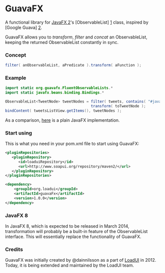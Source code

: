 GuavaFX
=======

A functional library for [JavaFX 2][5]'s [ObservableList] [1] class, inspired by [Google Guava] [2].

GuavaFX allows you to _transform_, _filter_ and _concat_ an ObservableList, keeping the returned ObservableList constantly in sync.


### Concept
```java
filter( anObservableList, aPredicate ).transform( aFunction );
```

### Example
```java
import static org.guavafx.FluentObservableLists.*
import static javafx.beans.binding.Bindings.*

ObservableList<TweetNode> tweetNodes = filter( tweets, contains( "#javafx" ) ).
                                       transform( toTweetNode );
bindContent( tweetsListView.getItems(), tweetNodes );
```
As a comparison, [here][4] is a plain JavaFX implementation.

### Start using
This is what you need in your pom.xml file to start using GuavaFX:
```XML
<pluginRepositories>
   <pluginRepository>
      <id>loaduiRepository</id>
      <url>http://www.soapui.org/repository/maven2/</url>
   </pluginRepository>
</pluginRepositories>
```
```XML
<dependency>
    <groupId>org.loadui</groupId>
    <artifactId>guavaFx</artifactId>
    <version>1.0.0</version>
</dependency>
```

### JavaFX 8
In JavaFX 8, which is expected to be released in March 2014, transformation will probably be a built-in feature
of the ObservableList interface. This will essentially replace the functionality of GuavaFX.

### Credits
GuavaFX was initially created by @dainnilsson as a part of [LoadUI][3] in 2012. Today, it is being extended
and maintained by the LoadUI team.

[1]: http://docs.oracle.com/javafx/2/api/javafx/collections/ObservableList.html        "Observable List JavaDoc"
[2]: https://code.google.com/p/guava-libraries/        "Google Guava home"
[3]: https://github.com/SmartBear/loadui        "LoadUI project at Github"
[4]: https://github.com/SmartBear/GuavaFX/wiki/Concrete-Example-with-plain-JavaFX "Concrete Example in plain JavaFX"
[5]: http://www.oracle.com/technetwork/java/javafx/overview/index.html "JavaFX website"
